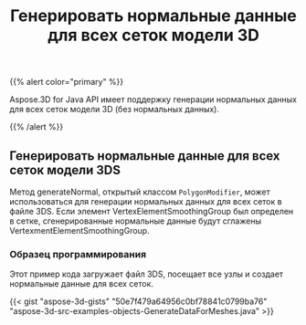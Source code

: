 ﻿---
title: Генерировать нормальные данные для всех сеток модели 3D
type: docs
weight: 40
url: /ru/java/generate-normal-data-for-all-meshes-of-3d-model/
description: Aspose.3D for Java API имеет поддержку генерации нормальных данных для всех сеток модели 3D (без нормальных данных).
---
{{% alert color="primary" %}} 

Aspose.3D for Java API имеет поддержку генерации нормальных данных для всех сеток модели 3D (без нормальных данных).

{{% /alert %}} 
## **Генерировать нормальные данные для всех сеток модели 3DS**
Метод generateNormal, открытый классом `PolygonModifier`, может использоваться для генерации нормальных данных для всех сеток в файле 3DS. Если элемент VertexElementSmoothingGroup был определен в сетке, сгенерированные нормальные данные будут сглажены VertexmentElementSmoothingGroup.
### **Образец программирования**
Этот пример кода загружает файл 3DS, посещает все узлы и создает нормальные данные для всех сеток.

{{< gist "aspose-3d-gists" "50e7f479a64956c0bf78841c0799ba76" "aspose-3d-src-examples-objects-GenerateDataForMeshes.java" >}}
